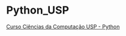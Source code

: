 # Python_USP
<a href="https://www.coursera.org/learn/ciencia-computacao-python-conceitos">Curso Ciências da Computação USP - Python</a>
